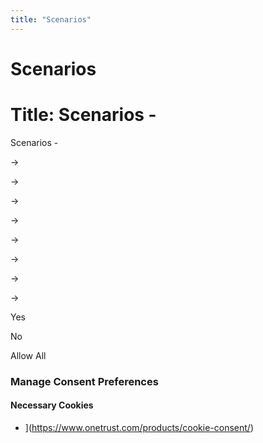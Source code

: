 ```yaml
---
title: "Scenarios"
---
```


# Scenarios

# Title: Scenarios -

Scenarios -

→

→

→

→

→

→

→

→

Yes

No

Allow All
### Manage Consent Preferences

#### Necessary Cookies

- ](https://www.onetrust.com/products/cookie-consent/)